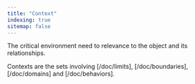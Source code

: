 ```yaml
---
title: "Context"
indexing: true
sitemap: false
---
```


The critical environment need to relevance to the object and its relationships.

Contexts are the sets involving [/doc/limits], [/doc/boundaries], [/doc/domains] and [/doc/behaviors].

